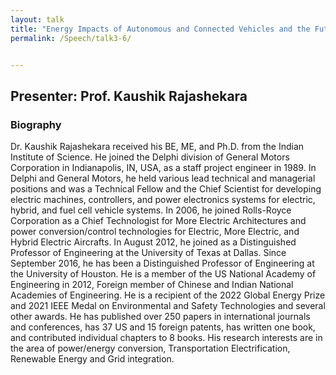 ```yaml
---
layout: talk
title: "Energy Impacts of Autonomous and Connected Vehicles and the Future Trends"
permalink: /Speech/talk3-6/


---
```


<div class="talk-container">
    <div class="talk-header">
        <h2>Presenter: Prof. Kaushik Rajashekara</h2>
    </div>
    <h3>Biography</h3>
    <p>
    Dr. Kaushik Rajashekara received his BE, ME, and Ph.D. from the Indian Institute of Science. He joined the Delphi division of General Motors Corporation in Indianapolis, IN, USA, as a staff project engineer in 1989. In Delphi and General Motors, he held various lead technical and managerial positions and was a Technical Fellow and the Chief Scientist for developing electric machines, controllers, and power electronics systems for electric, hybrid, and fuel cell vehicle systems. In 2006, he joined Rolls-Royce Corporation as a Chief Technologist for More Electric Architectures and power conversion/control technologies for Electric, More Electric, and Hybrid Electric Aircrafts. In August 2012, he joined as a Distinguished Professor of Engineering at the University of Texas at Dallas. Since September 2016, he has been a Distinguished Professor of Engineering at the University of Houston. He is a member of the US National Academy of Engineering in 2012, Foreign member of Chinese and Indian National Academies of Engineering. He is a recipient of the 2022 Global Energy Prize and 2021 IEEE Medal on Environmental and Safety Technologies and several other awards. He has published over 250 papers in international journals and conferences, has 37 US and 15 foreign patents, has written one book, and contributed individual chapters to 8 books. His research interests are in the area of power/energy conversion, Transportation Electrification, Renewable Energy and Grid integration.
    </p>
</div>

